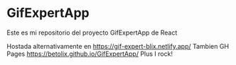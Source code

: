 # GifExpertApp

Este es mi repositorio del proyecto GifExpertApp de React

Hostada alternativamente en    https://gif-expert-blix.netlify.app/
 Tambien GH Pages https://betolix.github.io/GifExpertApp/
 Plus I rock!
